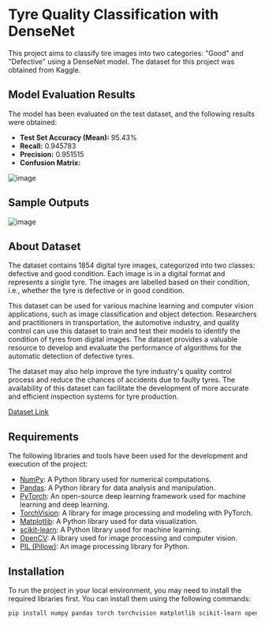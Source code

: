 # Tyre Quality Classification with DenseNet

This project aims to classify tire images into two categories: "Good" and "Defective" using a DenseNet model. The dataset for this project was obtained from Kaggle.

## Model Evaluation Results

The model has been evaluated on the test dataset, and the following results were obtained:

- **Test Set Accuracy (Mean):** 95.43%
- **Recall:** 0.945783
- **Precision:** 0.951515
- **Confusion Matrix:**
  
![image](https://github.com/ariffbasaran/TyreQualityClassification_DenseNet/assets/109107707/408fc83d-87c0-4741-a753-13b73e65e08e)

## Sample Outputs
![image](https://github.com/ariffbasaran/TyreQualityClassification_DenseNet/assets/109107707/8ddfa922-fdc9-45c6-98a6-91d482cb9871)


## About Dataset

The dataset contains 1854 digital tyre images, categorized into two classes: defective and good condition. Each image is in a digital format and represents a single tyre. The images are labelled based on their condition, i.e., whether the tyre is defective or in good condition.

This dataset can be used for various machine learning and computer vision applications, such as image classification and object detection. Researchers and practitioners in transportation, the automotive industry, and quality control can use this dataset to train and test their models to identify the condition of tyres from digital images. The dataset provides a valuable resource to develop and evaluate the performance of algorithms for the automatic detection of defective tyres.

The dataset may also help improve the tyre industry's quality control process and reduce the chances of accidents due to faulty tyres. The availability of this dataset can facilitate the development of more accurate and efficient inspection systems for tyre production.

[Dataset Link](https://www.kaggle.com/datasets/warcoder/tyre-quality-classification/data)

## Requirements

The following libraries and tools have been used for the development and execution of the project:

- [NumPy](https://numpy.org/): A Python library used for numerical computations.
- [Pandas](https://pandas.pydata.org/): A Python library for data analysis and manipulation.
- [PyTorch](https://pytorch.org/): An open-source deep learning framework used for machine learning and deep learning.
- [TorchVision](https://pytorch.org/vision/stable/index.html): A library for image processing and modeling with PyTorch.
- [Matplotlib](https://matplotlib.org/): A Python library used for data visualization.
- [scikit-learn](https://scikit-learn.org/stable/): A Python library used for machine learning.
- [OpenCV](https://opencv.org/): A library used for image processing and computer vision.
- [PIL (Pillow)](https://pillow.readthedocs.io/en/stable/): An image processing library for Python.

## Installation

To run the project in your local environment, you may need to install the required libraries first. You can install them using the following commands:

```bash
pip install numpy pandas torch torchvision matplotlib scikit-learn opencv-python pillow
